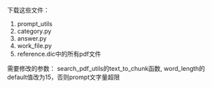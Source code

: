 下载这些文件：
1. prompt_utils
2. category.py
3. answer.py
4. work_file.py
5. reference.dic中的所有pdf文件

需要修改的参数：
search_pdf_utils的text_to_chunk函数, word_length的default值改为15，否则prompt文字量超限
